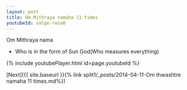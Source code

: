 ```yaml
---
layout: post
title: Om Mithraya namaha 11 times
youtubeId: voCge-rwza0
---
```

 
 
Om Mithraya nama 
 
 -  Who is in the form of Sun God(Who measures everything) 
 
  
 
  
 
 
 
 
 
 


{% include youtubePlayer.html id=page.youtubeId %}
 
[Next]({{ site.baseurl }}{% link  split1/_posts/2014-04-11-Om thwashtre namaha 11 times.md%})
 

